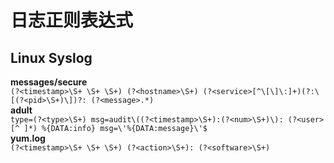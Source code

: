 # 日志正则表达式
## Linux Syslog
**messages/secure**  
`(?<timestamp>\S+ \S+ \S+) (?<hostname>\S+) (?<service>[^\[\]\:]+)(?:\[(?<pid>\S+)\])?: (?<message>.*)`  
**adult**  
`type=(?<type>\S+) msg=audit\((?<timestamp>\S+):(?<num>\S+)\): (?<user>[^ ]*) %{DATA:info} msg=\'%{DATA:message}\'$`  
**yum.log**  
`(?<timestamp>\S+ \S+ \S+) (?<action>\S+): (?<software>\S+)`